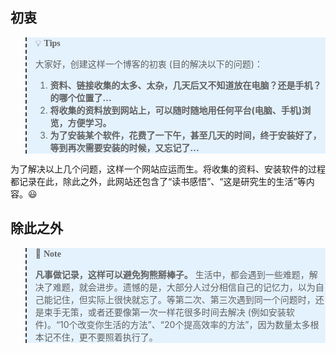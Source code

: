 ## 初衷

<style>
blockquote {
  border-left: 2px dashed #333 !important;
  background:  #efe 20% !important;
}
</style>

<style>
blockquote {
  border-left: 2px dashed #333 !important;
  background:  #e4f2fe 0% !important;  
}
</style>

> 💡  <font face="Monaco">**Tips**</font>
> 
> 大家好，创建这样一个博客的初衷 (目的解决以下的问题)：
> 1. **资料、链接收集的太多、太杂，几天后又不知道放在电脑？还是手机？的哪个位置了...**
> 2. **将收集的资料放到网站上，可以随时随地用任何平台(电脑、手机)浏览，方便学习。**
> 3. **为了安装某个软件，花费了一下午，甚至几天的时间，终于安装好了，等到再次需要安装的时候，又忘记了...**

为了解决以上几个问题，这样一个网站应运而生。将收集的资料、安装软件的过程都记录在此，除此之外，此网站还包含了“读书感悟”、“这是研究生的生活”等内容。😃

## 除此之外
> 📖 <font face="Monaco">**Note**</font>
> 
> **凡事做记录，这样可以避免狗熊掰棒子。**
> 生活中，都会遇到一些难题，解决了难题，就会进步。遗憾的是，大部分人过分相信自己的记忆力，以为自己能记住，但实际上很快就忘了。等第二次、第三次遇到同一个问题时，还是束手无策，或者还要像第一次一样花很多时间去解决 (例如安装软件)。“10个改变你生活的方法”、“20个提高效率的方法”，因为数量太多根本记不住，更不要照着执行了。